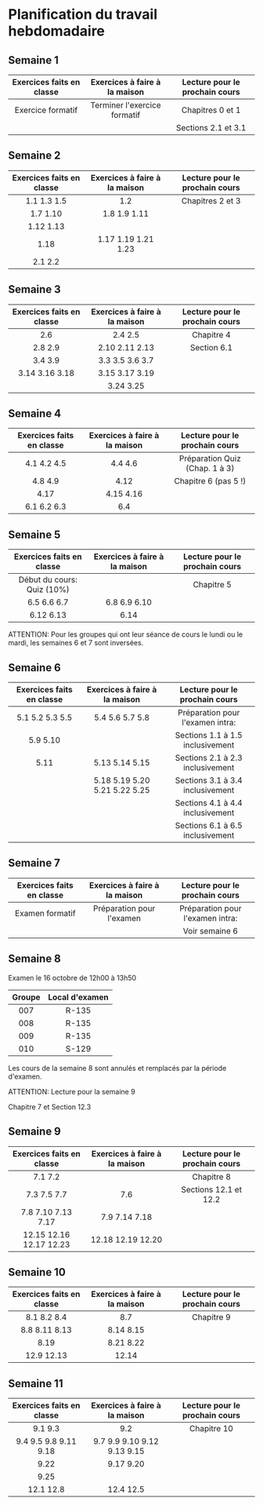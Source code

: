 # Planification du travail hebdomadaire

## Semaine 1
| Exercices faits en classe     | Exercices à faire à la maison | Lecture pour le prochain cours |
|:-----------------------------:|:-----------------------------:|:------------------------------:|
| Exercice formatif             | Terminer l'exercice formatif  | Chapitres 0 et 1               |
|                               |                               | Sections 2.1 et 3.1             |

## Semaine 2
| Exercices faits en classe     | Exercices à faire à la maison | Lecture pour le prochain cours |
|:-----------------------------:|:-----------------------------:|:------------------------------:|
| 1.1 1.3 1.5                   | 1.2                           | Chapitres 2 et 3               |
| 1.7 1.10                      | 1.8 1.9 1.11                  |                                |
| 1.12 1.13     	              |                               |                                |
| 1.18                          | 1.17 1.19 1.21  1.23          |                                |
| 2.1 2.2                       |                               |                                |

## Semaine 3
| Exercices faits en classe     | Exercices à faire à la maison | Lecture pour le prochain cours |
|:-----------------------------:|:-----------------------------:|:------------------------------:|
| 2.6                           | 2.4 2.5                       | Chapitre 4                     |
| 2.8 2.9     	                | 2.10 2.11 2.13                | Section 6.1                    |
| 3.4 3.9                       | 3.3 3.5 3.6 3.7               |                                |
| 3.14 3.16 3.18                | 3.15 3.17 3.19                |                                |
|                               | 3.24 3.25                     |                                |



## Semaine 4
| Exercices faits en classe     | Exercices à faire à la maison | Lecture pour le prochain cours |
|:-----------------------------:|:-----------------------------:|:------------------------------:|
| 4.1 4.2 4.5                   | 4.4 4.6                       | Préparation Quiz (Chap. 1 à 3) |
| 4.8 4.9                       | 4.12                          | Chapitre 6 (pas 5 !)           |
| 4.17                          | 4.15 4.16                     |                                |
| 6.1 6.2 6.3                   | 6.4                           |                                |


## Semaine 5
| Exercices faits en classe     | Exercices à faire à la maison | Lecture pour le prochain cours   |
|:-----------------------------:|:-----------------------------:|:--------------------------------:|
| Début du cours: Quiz (10%)    |                               | Chapitre 5                       |
| 6.5 6.6 6.7                   | 6.8 6.9 6.10                  |                                  |
| 6.12 6.13                     | 6.14                          |                                  |

ATTENTION: Pour les groupes qui ont leur séance de cours le lundi ou le mardi, les semaines 6 et 7
           sont inversées.

## Semaine 6
| Exercices faits en classe     | Exercices à faire à la maison | Lecture pour le prochain cours   |
|:-----------------------------:|:-----------------------------:|:--------------------------------:|
| 5.1 5.2 5.3 5.5               | 5.4 5.6 5.7 5.8               | Préparation pour l'examen intra: |
| 5.9 5.10                      |                               | Sections 1.1 à 1.5 inclusivement |
| 5.11                          | 5.13 5.14 5.15                | Sections 2.1 à 2.3 inclusivement |
|                               | 5.18 5.19 5.20 5.21 5.22 5.25 | Sections 3.1 à 3.4 inclusivement |
|                               |                               | Sections 4.1 à 4.4 inclusivement |
|                               |                               | Sections 6.1 à 6.5 inclusivement |

## Semaine 7
| Exercices faits en classe     | Exercices à faire à la maison | Lecture pour le prochain cours   |
|:-----------------------------:|:-----------------------------:|:--------------------------------:|
| Examen formatif               | Préparation pour l'examen     | Préparation pour l'examen intra: |
|                               |                               | Voir semaine 6                   |


## Semaine 8

Examen le 16 octobre de 12h00 à 13h50

| Groupe            | Local d'examen  |
|:-----------------:|:---------------:|
| 007               | R-135           |
| 008               | R-135           |
| 009               | R-135           |
| 010               | S-129           |

Les cours de la semaine 8 sont annulés et remplacés par la période d'examen.

ATTENTION: Lecture pour la semaine 9

Chapitre 7 et Section 12.3


## Semaine 9
| Exercices faits en classe     | Exercices à faire à la maison | Lecture pour le prochain cours   |
|:-----------------------------:|:-----------------------------:|:--------------------------------:|
| 7.1 7.2                       |                               | Chapitre 8                       |
| 7.3 7.5 7.7                   | 7.6                           | Sections 12.1 et 12.2            |
| 7.8 7.10 7.13 7.17            | 7.9 7.14 7.18                |                                  |
| 12.15 12.16 12.17 12.23       | 12.18 12.19 12.20             |                                  |

## Semaine 10
| Exercices faits en classe     | Exercices à faire à la maison | Lecture pour le prochain cours   |
|:-----------------------------:|:-----------------------------:|:--------------------------------:|
| 8.1 8.2 8.4                   | 8.7                           | Chapitre 9                       |
| 8.8 8.11 8.13                 | 8.14 8.15                     |                                  |
| 8.19                          | 8.21 8.22                     |                                  |
| 12.9 12.13                    | 12.14                         |                                  |

## Semaine 11
| Exercices faits en classe     | Exercices à faire à la maison | Lecture pour le prochain cours   |
|:-----------------------------:|:-----------------------------:|:--------------------------------:|
| 9.1 9.3                       | 9.2                           | Chapitre 10                      |
| 9.4 9.5 9.8 9.11 9.18         | 9.7 9.9 9.10 9.12 9.13 9.15   |                                  |
| 9.22                          | 9.17 9.20                     |                                  |
| 9.25                          |                               |                                  |
| 12.1 12.8                     | 12.4 12.5                     |                                  |

<!--
## Semaine 12
#### Contrôle (15%)
| Exercices faits en classe     | Exercices à faire à la maison | Lecture pour le prochain cours   |
|:-----------------------------:|:-----------------------------:|:--------------------------------:|
| 9.29 9.30 9.32                | 9.33 9.34 9.36                | Aucune lecture                   |
| 10.2 10.3                     | 10.4 10.5                     |                                  |
| 10.8                          | 10.10                         |                                  |
| 10.9                          |                               |                                  |

## Semaine 13

La première heure de cours est consacrée au contrôle.

| Exercices faits en classe     | Exercices à faire à la maison | Lecture pour le prochain cours   |
|:-----------------------------:|:-----------------------------:|:--------------------------------:|
| 10.11 10.12                   |                               | Aucune lecture                   |
| Exercices supplémentaires sur les fichiers CSV                |                                  |

## Semaine 14

Examen formatif

## Semaine 15

Il n'y a pas de nouvelle matière. 
Les modalités vous seront précisées par votre enseignante ou enseignant.

## Examen final

L'examen final sera le XX décembre de XXh00 à XXh00.

Les locaux pour les différents groupes sont les suivants:

| Groupe            | Local d'examen  |
|:-----------------:|:---------------:|
| 001               | S-106           |
| 002               | S-112           |
| 003               | U-113-S7        |
| 004               | U-113-S8        |
| 005               | Y-248-S07       |
| 006               | Y-248-S08       |
| 007               | Y-248-S09       |
| 008               | Y-248-S10       |
| 009               | Y-248-S11       |
| 010               | Y-248-S01       |
| 011               | Y-248-S02       |
| 012               | Y-248-S03       |


L'examen final ne contiendra que des questions de code comme l'examen formatif.

Voici les sections du livre qui sont susceptibles d'être utiles pour l'examen final:

| Sections du livre                |
|:--------------------------------:|
| Sections 1.1 à 1.5 inclusivement |
| Sections 2.1 à 2.3 inclusivement |
| Sections 3.1 à 3.5 inclusivement |
| Sections 4.1 à 4.4 inclusivement |
| Sections 5.1 à 5.3 inclusivement |
| Sections 6.1 à 6.4 inclusivement |
| Sections 7.1 à 7.2 inclusivement |
| Sections 8.1 à 8.3 inclusivement |
| Sections 9.1 à 9.5 inclusivement |
| Sections 10.1, 10.2, 10.4 et 10.5 |
| Sections 12.1 à 12.3 inclusivement |

L'aide-mémoire disponible sur Lea sera fourni à l'examen.
-->
